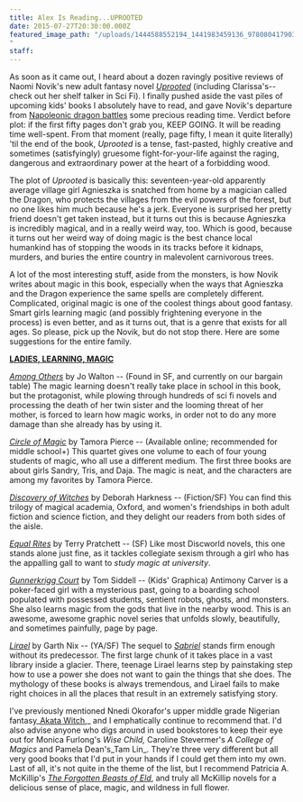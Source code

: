 ```yaml
---
title: Alex Is Reading...UPROOTED
date: 2015-07-27T20:30:00.000Z
featured_image_path: "/uploads/1444588552194_1441983459136_9780804179034_custom-19985fb9c9f1239e42fcfc588426613e6c0d5f58-s400-c85.jpg
"
staff:
---
```

As soon as it came out, I heard about a dozen ravingly positive reviews of Naomi Novik's new adult fantasy novel [_Uprooted_](http://www.brooklinebooksmith-shop.com/book/9780804179034) (including Clarissa's--check out her shelf talker in Sci Fi). I finally pushed aside the vast piles of upcoming kids' books I absolutely have to read, and gave Novik's departure from [Napoleonic dragon battles](http://www.brooklinebooksmith-shop.com/book/9780345481283) some precious reading time. Verdict before plot: if the first fifty pages don't grab you, KEEP GOING. It will be reading time well-spent. From that moment (really, page fifty, I mean it quite literally) 'til the end of the book, _Uprooted_ is a tense, fast-pasted, highly creative and sometimes (satisfyingly) gruesome fight-for-your-life against the raging, dangerous and extraordinary power at the heart of a forbidding wood.

The plot of _Uprooted_ is basically this: seventeen-year-old apparently average village girl Agnieszka is snatched from home by a magician called the Dragon, who protects the villages from the evil powers of the forest, but no one likes him much because he's a jerk. Everyone is surprised her pretty friend doesn't get taken instead, but it turns out this is because Agnieszka is incredibly magical, and in a really weird way, too. Which is good, because it turns out her weird way of doing magic is the best chance local humankind has of stopping the woods in its tracks before it kidnaps, murders, and buries the entire country in malevolent carnivorous trees.

A lot of the most interesting stuff, aside from the monsters, is how Novik writes about magic in this book, especially when the ways that Agnieszka and the Dragon experience the same spells are completely different. Complicated, original magic is one of the coolest things about good fantasy. Smart girls learning magic (and possibly frightening everyone in the process) is even better, and as it turns out, that is a genre that exists for all ages. So please, pick up the Novik, but do not stop there. Here are some suggestions for the entire family.

<u>**LADIES, LEARNING, MAGIC**</u>

[_Among Others_](http://www.brooklinebooksmith-shop.com/book/9780765331724) by Jo Walton -- (Found in SF, and currently on our bargain table) The magic learning doesn't really take place in school in this book, but the protagonist, while plowing through hundreds of sci fi novels and processing the death of her twin sister and the looming threat of her mother, is forced to learn how magic works, in order not to do any more damage than she already has by using it.

[_Circle of Magic_](http://www.brooklinebooksmith-shop.com/book/9780590554084) by Tamora Pierce -- (Available online; recommended for middle school+) This quartet gives one volume to each of four young students of magic, who all use a different medium. The first three books are about girls Sandry, Tris, and Daja. The magic is neat, and the characters are among my favorites by Tamora Pierce.

_[Discovery of Witches](http://www.brooklinebooksmith-shop.com/book/9780143119685)_ by Deborah Harkness -- (Fiction/SF) You can find this trilogy of magical academia, Oxford, and women's friendships in both adult fiction and science fiction, and they delight our readers from both sides of the aisle.

[_Equal Rites_](http://www.brooklinebooksmith-shop.com/book/9780062225696) by Terry Pratchett -- (SF) Like most Discworld novels, this one stands alone just fine, as it tackles collegiate sexism through a girl who has the appalling gall to want to _study magic at university_.

[_Gunnerkrigg Court_](http://www.brooklinebooksmith-shop.com/book/9781608867035) by Tom Siddell -- (Kids' Graphica) Antimony Carver is a poker-faced girl with a mysterious past, going to a boarding school populated with possessed students, sentient robots, ghosts, and monsters. She also learns magic from the gods that live in the nearby wood. This is an awesome, awesome graphic novel series that unfolds slowly, beautifully, and sometimes painfully, page by page.

[_Lirael_](http://www.brooklinebooksmith-shop.com/book/9780062315564) by Garth Nix -- (YA/SF) The sequel to [_Sabriel_](http://www.brooklinebooksmith-shop.com/book/9780062315557) stands firm enough without its predecessor. The first large chunk of it takes place in a vast library inside a glacier. There, teenage Lirael learns step by painstaking step how to use a power she does not want to gain the things that she does. The mythology of these books is always tremendous, and Lirael fails to make right choices in all the places that result in an extremely satisfying story.

I've previously mentioned Nnedi Okorafor's upper middle grade Nigerian fantasy_[Akata Witch](http://www.brooklinebooksmith-shop.com/book/9780670011964),_ and I emphatically continue to recommend that. I'd also advise anyone who digs around in used bookstores to keep their eye out for Monica Furlong's _Wise Child,_ Caroline Stevermer's _A College of Magics_ and Pamela Dean's_Tam Lin_. They're three very different but all very good books that I'd put in your hands if I could get them into my own. Last of all, it's not quite in the theme of the list, but I recommend Patricia A. McKillip's [_The Forgotten Beasts of Eld_](http://www.brooklinebooksmith-shop.com/book/9780152008697), and truly all McKillip novels for a delicious sense of place, magic, and wildness in full flower.